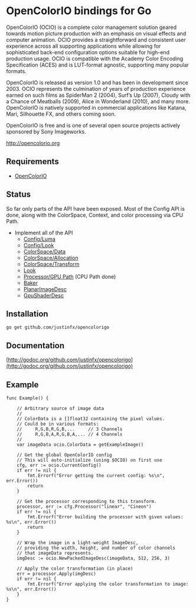 # OpenColorIO bindings for Go

OpenColorIO (OCIO) is a complete color management solution geared towards motion picture production with an emphasis on visual effects and computer animation. OCIO provides a straightforward and consistent user experience across all supporting applications while allowing for sophisticated back-end configuration options suitable for high-end production usage. OCIO is compatible with the Academy Color Encoding Specification (ACES) and is LUT-format agnostic, supporting many popular formats.

OpenColorIO is released as version 1.0 and has been in development since 2003. OCIO represents the culmination of years of production experience earned on such films as SpiderMan 2 (2004), Surf’s Up (2007), Cloudy with a Chance of Meatballs (2009), Alice in Wonderland (2010), and many more. OpenColorIO is natively supported in commercial applications like Katana, Mari, Silhouette FX, and others coming soon.

OpenColorIO is free and is one of several open source projects actively sponsored by Sony Imageworks.

http://opencolorio.org

Requirements
----------------------

* [OpenColorIO](http://opencolorio.org/)


Status
---------

So far only parts of the API have been exposed. Most of the Config API is done, along with the ColorSpace, Context, and color processing via CPU Path. 

* Implement all of the API
  * [Config/Luma](http://opencolorio.org/developers/api/OpenColorIO.html#luma)
  * [Config/Look](http://opencolorio.org/developers/api/OpenColorIO.html#look)
  * [ColorSpace/Data](http://opencolorio.org/developers/api/OpenColorIO.html#data)
  * [ColorSpace/Allocation](http://opencolorio.org/developers/api/OpenColorIO.html#allocation)
  * [ColorSpace/Transform](http://opencolorio.org/developers/api/OpenColorIO.html#transform)
  * [Look](http://opencolorio.org/developers/api/OpenColorIO.html#look-section)
  * [Processor/GPU Path](http://opencolorio.org/developers/api/OpenColorIO.html#gpu-path) (CPU Path done)
  * [Baker](http://opencolorio.org/developers/api/OpenColorIO.html#baker)
  * [PlanarImageDesc](http://opencolorio.org/developers/api/OpenColorIO.html#planarimagedesc)
  * [GpuShaderDesc](http://opencolorio.org/developers/api/OpenColorIO.html#gpushaderdesc)


Installation
------------

    go get github.com/justinfx/opencolorigo

Documentation
-------------

[http://godoc.org/github.com/justinfx/opencolorigo](http://godoc.org/github.com/justinfx/opencolorigo)


Example
-------

```
func Example() {

    // Arbitrary source of image data
    //
    // ColorData is a []float32 containing the pixel values.
    // Could be in various formats:
    //     R,G,B,R,G,B,...     // 3 Channels
    //     R,G,B,A,R,G,B,A,... // 4 Channels
    //
    var imageData ocio.ColorData = getExampleImage()

    // Get the global OpenColorIO config
    // This will auto-initialize (using $OCIO) on first use
    cfg, err := ocio.CurrentConfig()
    if err != nil {
        fmt.Errorf("Error getting the current config: %s\n", err.Error())
        return
    }

    // Get the processor corresponding to this transform.
    processor, err := cfg.Processor("linear", "Cineon")
    if err != nil {
        fmt.Errorf("Error building the processor with given values: %s\n", err.Error())
        return
    }

    // Wrap the image in a light-weight ImageDesc,
    // providing the width, height, and number of color channels
    // that imageData represents.
    imgDesc := ocio.NewPackedImageDesc(imageData, 512, 256, 3)

    // Apply the color transformation (in place)
    err = processor.Apply(imgDesc)
    if err != nil {
        fmt.Errorf("Error applying the color transformation to image: %s\n", err.Error())
    }
}
```
